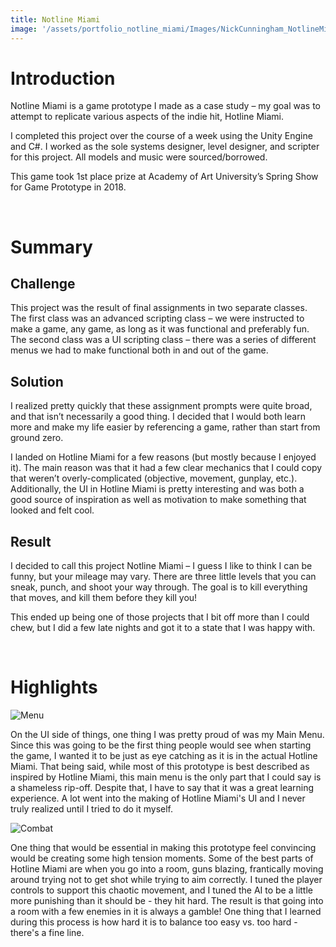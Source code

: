 ```yaml
---
title: Notline Miami
image: '/assets/portfolio_notline_miami/Images/NickCunningham_NotlineMiami_Icon2.png'
---
```


# Introduction

Notline Miami is a game prototype I made as a case study – my goal was to attempt to replicate various aspects of the indie hit, Hotline Miami.

I completed this project over the course of a week using the Unity Engine and C#. I worked as the sole systems designer, level designer, and scripter for this project. All models and music were sourced/borrowed.

This game took 1st place prize at Academy of Art University’s Spring Show for Game Prototype in 2018.

<br>

# Summary

## Challenge
This project was the result of final assignments in two separate classes. The first class was an advanced scripting class – we were instructed to make a game, any game, as long as it was functional and preferably fun. The second class was a UI scripting class – there was a series of different menus we had to make functional both in and out of the game.

## Solution
I realized pretty quickly that these assignment prompts were quite broad, and that isn’t necessarily a good thing. I decided that I would both learn more and make my life easier by referencing a game, rather than start from ground zero.

I landed on Hotline Miami for a few reasons (but mostly because I enjoyed it). The main reason was that it had a few clear mechanics that I could copy that weren’t overly-complicated (objective, movement, gunplay, etc.). Additionally, the UI in Hotline Miami is pretty interesting and was both a good source of inspiration as well as motivation to make something that looked and felt cool.

## Result
I decided to call this project Notline Miami – I guess I like to think I can be funny, but your mileage may vary. There are three little levels that you can sneak, punch, and shoot your way through. The goal is to kill everything that moves, and kill them before they kill you!

This ended up being one of those projects that I bit off more than I could chew, but I did a few late nights and got it to a state that I was happy with.

<br>

# Highlights
![Menu](/assets/portfolio_notline_miami/NotlineMiami_Clip01.gif)

On the UI side of things, one thing I was pretty proud of was my Main Menu. Since this was going to be the first thing people would see when starting the game, I wanted it to be just as eye catching as it is in the actual Hotline Miami. That being said, while most of this prototype is best described as inspired by Hotline Miami, this main menu is the only part that I could say is a shameless rip-off. Despite that, I have to say that it was a great learning experience. A lot went into the making of Hotline Miami's UI and I never truly realized until I tried to do it myself.

![Combat](/assets/portfolio_notline_miami/NotlineMiami_Clip02.gif)

One thing that would be essential in making this prototype feel convincing would be creating some high tension moments. Some of the best parts of Hotline Miami are when you go into a room, guns blazing, frantically moving around trying not to get shot while trying to aim correctly. I tuned the player controls to support this chaotic movement, and I tuned the AI to be a little more punishing than it should be - they hit hard. The result is that going into a room with a few enemies in it is always a gamble! One thing that I learned during this process is how hard it is to balance too easy vs. too hard - there's a fine line.